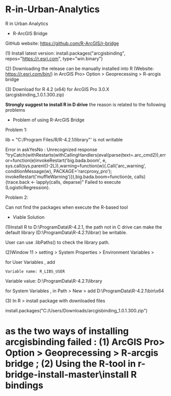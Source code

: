 # R-in-Urban-Analytics
R in Urban Analytics

- R-ArcGIS Bridge

GitHub website: https://github.com/R-ArcGIS/r-bridge

(1) Install latest version: install.packages("arcgisbinding", repos="https://r.esri.com", type="win.binary")

(2) Downloading the release can be manually installed into R (Website: https://r.esri.com/bin/) in ArcGIS Pro> Option > Geoprecessing > R-arcgis bridge

(3) Download for R 4.2 (x64) for ArcGIS Pro 3.0.X (arcgisbinding_1.0.1.300.zip)

**Strongly suggest to install R in D drive** the reason is related to the following problems

- Problem of using R-ArcGIS Bridge

Problem 1: 

lib = "C:/Program Files/R/R-4.2.1/library"' is not writable

Error in askYesNo : Unrecognized response "tryCatch(withRestarts(withCallingHandlers(eval(parse(text=.arc_cmd2)),error=function(e)invokeRestart('big.bada.boom', e, sys.call(sys.parent()-2L)),warning=function(w){.Call('arc_warning', conditionMessage(w), PACKAGE='rarcproxy_pro'); invokeRestart('muffleWarning')}),big.bada.boom=function(e, calls){trace.back <- lapply(calls, deparse)"
Failed to execute (LogisticRegression).

Problem 2: 

Can not find the packages when execute the R-based tool

- Viable  Solution

(1)Install R to D:\ProgramData\R-4.2.1, the path not in C drive can make the default library (D:\ProgramData\R-4.2.1\librar) be writable.

User can use .libPaths() to check the library path.

(2)Window 11 > setting > System Properties > Environment Variables > 

for User Variables , add  

    Variable name: R_LIBS_USER 

   Variable value: D:\ProgramData\R-4.2.1\library

 for System Variables , in Path > New > add
    D:\ProgramData\R-4.2.1\bin\x64
 
 (3) In R > install package with downloaded files
 
 install.packages("C:/Users/Downloads/arcgisbinding_1.0.1.300.zip")
 
 # as the two ways of installing arcgisbinding failed : (1) ArcGIS Pro> Option > Geoprecessing > R-arcgis bridge ; (2) Using the R-tool in r-bridge-install-master\install R bindings
